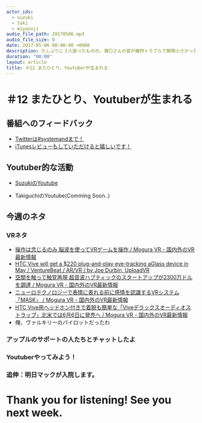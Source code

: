 ```yaml
---
actor_ids:
  - suzuki
  - taki
  - miyanoji
audio_file_path: 20170506.mp3
audio_file_size: 0
date: 2017-05-06 00:00:00 +0900
description: 久しぶりに３人揃ったものの、滝口さんの音が機材トラブルで無限小さかったんです。。次までに改善してくれるそうなのでご期待ください！今回のトークは流行りの夜光虫とか、YoutubeにTryしようぜ！という内容が中心です！
duration: "00:00"
layout: article
title: ＃12 またひとり、Youtuberが生まれる
---
```

# ＃12 またひとり、Youtuberが生まれる

## 番組へのフィードバック
* [Twitterは#systemandまで！](https://twitter.com/search?q=%23systemand)
* [iTunesレビューもしていただけると嬉しいです！](https://itunes.apple.com/jp/podcast/systemand-online/id1205168408?mt=2)

## Youtuber的な活動
* [SuzukiのYoutube](https://www.youtube.com/channel/UCqTozqKO5AWD8OccCnW3Rvw)

* TakiguchiのYoutube(Comming Soon..)

## 今週のネタ

### VRネタ
* [操作は念じるのみ 脳波を使ってVRゲームを操作 / Mogura VR - 国内外のVR最新情報](http://www.moguravr.com/vr-4-i-lab/)
* [HTC Vive will get a $220 plug-and-play eye-tracking aGlass device in May / VentureBeat / AR/VR / by Joe Durbin, UploadVR](https://venturebeat.com/2017/04/30/htc-vive-will-get-a-220-plug-and-play-eye-tracking-aglass-device-in-may/)
* [空間を触って触覚再現 超音波ハプティックのスタートアップが2300万ドルを調達 / Mogura VR - 国内外のVR最新情報](http://www.moguravr.com/mid-air-haptics-ultrahaptics/)
* [ニューロテクノロジーで表情に表れる前に感情を認識するVRシステム「MASK」 / Mogura VR - 国内外のVR最新情報](http://www.moguravr.com/mask-vr/)
* [HTC Vive用ヘッドホン付きで着脱も簡単な「Viveデラックスオーディオストラップ」北米では6月6日に発売へ / Mogura VR - 国内外のVR最新情報](http://www.moguravr.com/htc-vive-deluxe-audio-strap/)
* 俺、ヴァルキリーのパイロットだったわ

### アップルのサポートの人たちとチャットしたよ

### Youtuberやってみよう！

### 追伸：明日マックが入院します。

# Thank you for listening! See you next week.

